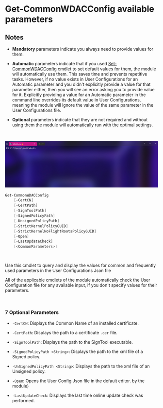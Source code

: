 # Get-CommonWDACConfig available parameters

## Notes

* **Mandatory** parameters indicate you always need to provide values for them.

* **Automatic** parameters indicate that if you used [Set-CommonWDACConfig](https://github.com/HotCakeX/Harden-Windows-Security/wiki/Set-CommonWDACConfig) cmdlet to set default values for them, the module will automatically use them. This saves time and prevents repetitive tasks. However, if no value exists in User Configurations for an Automatic parameter and you didn't explicitly provide a value for that parameter either, then you will see an error asking you to provide value for it. Explicitly providing a value for an Automatic parameter in the command line overrides its default value in User Configurations, meaning the module will ignore the value of the same parameter in the User Configurations file.

* **Optional** parameters indicate that they are not required and without using them the module will automatically run with the optimal settings.

<br>

![image](https://raw.githubusercontent.com/HotCakeX/.github/main/Pictures/Wiki%20APNGs/Get-CommonWDACConfig/Get-CommonWDACConfig.apng)

```powershell
Get-CommonWDACConfig
    [-CertCN]
    [-CertPath]
    [-SignToolPath]
    [-SignedPolicyPath]
    [-UnsignedPolicyPath]
    [-StrictKernelPolicyGUID]
    [-StrictKernelNoFlightRootsPolicyGUID]
    [-Open]
    [-LastUpdateCheck]
    [<CommonParameters>]
```

<br>

Use this cmdlet to query and display the values for common and frequently used parameters in the User Configurations Json file

All of the applicable cmdlets of the module automatically check the User Configuration file for any available input, if you don't specify values for their parameters.

<br>

### 7 Optional Parameters

* `-CertCN`: Displays the Common Name of an installed certificate.

* `-CertPath`: Displays the path to a certificate `.cer` file.

* `-SignToolPath`: Displays the path to the SignTool executable.

* `-SignedPolicyPath <String>`: Displays the path to the xml file of a Signed policy.

* `-UnSignedPolicyPath <String>`: Displays the path to the xml file of an Unsigned policy.

* `-Open`: Opens the User Config Json file in the default editor.
by the module)

* `-LastUpdateCheck`: Displays the last time online update check was performed.

<br>
